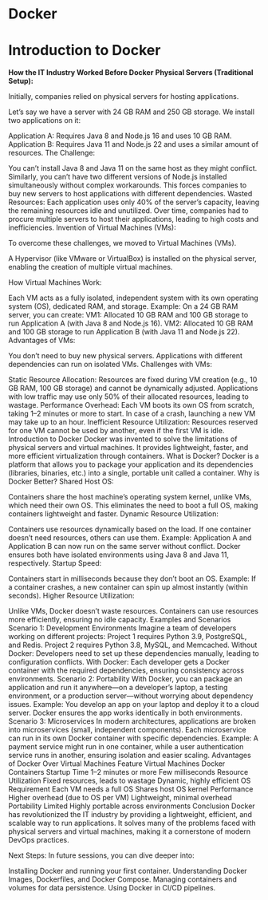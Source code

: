 # Docker

# **Introduction to Docker**
**How the IT Industry Worked Before Docker**
**Physical Servers (Traditional Setup):**

Initially, companies relied on physical servers for hosting applications.

Let’s say we have a server with 24 GB RAM and 250 GB storage. We install two applications on it:

Application A: Requires Java 8 and Node.js 16 and uses 10 GB RAM.
Application B: Requires Java 11 and Node.js 22 and uses a similar amount of resources.
The Challenge:

You can’t install Java 8 and Java 11 on the same host as they might conflict.
Similarly, you can’t have two different versions of Node.js installed simultaneously without complex workarounds.
This forces companies to buy new servers to host applications with different dependencies.
Wasted Resources:
Each application uses only 40% of the server’s capacity, leaving the remaining resources idle and unutilized.
Over time, companies had to procure multiple servers to host their applications, leading to high costs and inefficiencies.
Invention of Virtual Machines (VMs):

To overcome these challenges, we moved to Virtual Machines (VMs).

A Hypervisor (like VMware or VirtualBox) is installed on the physical server, enabling the creation of multiple virtual machines.

How Virtual Machines Work:

Each VM acts as a fully isolated, independent system with its own operating system (OS), dedicated RAM, and storage.
Example:
On a 24 GB RAM server, you can create:
VM1: Allocated 10 GB RAM and 100 GB storage to run Application A (with Java 8 and Node.js 16).
VM2: Allocated 10 GB RAM and 100 GB storage to run Application B (with Java 11 and Node.js 22).
Advantages of VMs:

You don’t need to buy new physical servers.
Applications with different dependencies can run on isolated VMs.
Challenges with VMs:

Static Resource Allocation:
Resources are fixed during VM creation (e.g., 10 GB RAM, 100 GB storage) and cannot be dynamically adjusted.
Applications with low traffic may use only 50% of their allocated resources, leading to wastage.
Performance Overhead:
Each VM boots its own OS from scratch, taking 1–2 minutes or more to start.
In case of a crash, launching a new VM may take up to an hour.
Inefficient Resource Utilization:
Resources reserved for one VM cannot be used by another, even if the first VM is idle.
Introduction to Docker
Docker was invented to solve the limitations of physical servers and virtual machines.
It provides lightweight, faster, and more efficient virtualization through containers.
What is Docker?
Docker is a platform that allows you to package your application and its dependencies (libraries, binaries, etc.) into a single, portable unit called a container.
Why is Docker Better?
Shared Host OS:

Containers share the host machine’s operating system kernel, unlike VMs, which need their own OS.
This eliminates the need to boot a full OS, making containers lightweight and faster.
Dynamic Resource Utilization:

Containers use resources dynamically based on the load. If one container doesn’t need resources, others can use them.
Example:
Application A and Application B can now run on the same server without conflict. Docker ensures both have isolated environments using Java 8 and Java 11, respectively.
Startup Speed:

Containers start in milliseconds because they don’t boot an OS.
Example:
If a container crashes, a new container can spin up almost instantly (within seconds).
Higher Resource Utilization:

Unlike VMs, Docker doesn’t waste resources. Containers can use resources more efficiently, ensuring no idle capacity.
Examples and Scenarios
Scenario 1: Development Environments
Imagine a team of developers working on different projects:
Project 1 requires Python 3.9, PostgreSQL, and Redis.
Project 2 requires Python 3.8, MySQL, and Memcached.
Without Docker:
Developers need to set up these dependencies manually, leading to configuration conflicts.
With Docker:
Each developer gets a Docker container with the required dependencies, ensuring consistency across environments.
Scenario 2: Portability
With Docker, you can package an application and run it anywhere—on a developer’s laptop, a testing environment, or a production server—without worrying about dependency issues.
Example:
You develop an app on your laptop and deploy it to a cloud server. Docker ensures the app works identically in both environments.
Scenario 3: Microservices
In modern architectures, applications are broken into microservices (small, independent components).
Each microservice can run in its own Docker container with specific dependencies.
Example:
A payment service might run in one container, while a user authentication service runs in another, ensuring isolation and easier scaling.
Advantages of Docker Over Virtual Machines
Feature	Virtual Machines	Docker Containers
Startup Time	1–2 minutes or more	Few milliseconds
Resource Utilization	Fixed resources, leads to wastage	Dynamic, highly efficient
OS Requirement	Each VM needs a full OS	Shares host OS kernel
Performance	Higher overhead (due to OS per VM)	Lightweight, minimal overhead
Portability	Limited	Highly portable across environments
Conclusion
Docker has revolutionized the IT industry by providing a lightweight, efficient, and scalable way to run applications. It solves many of the problems faced with physical servers and virtual machines, making it a cornerstone of modern DevOps practices.

Next Steps:
In future sessions, you can dive deeper into:

Installing Docker and running your first container.
Understanding Docker Images, Dockerfiles, and Docker Compose.
Managing containers and volumes for data persistence.
Using Docker in CI/CD pipelines.
